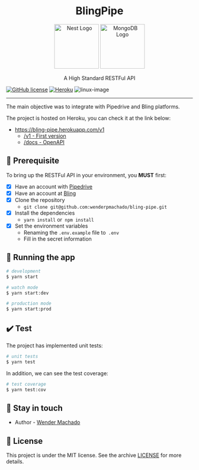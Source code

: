 <h1 align="center">BlingPipe</h1>

<p align="center">
  <a href="http://nestjs.com/" target="blank"><img src="https://nestjs.com/img/logo-small.svg" width="120" alt="Nest Logo" /></a>
  <a href="https://www.mongodb.com/" target="blank"><img src="https://bognarjunior.files.wordpress.com/2015/05/thumb.png?w=120" width="120" alt="MongoDB Logo" /></a>
</p>

<p align="center">A High Standard RESTFul API</p>

[![GitHub license](https://img.shields.io/github/license/Naereen/StrapDown.js.svg)](LICENSE.md)
[![Heroku](https://heroku-badge.herokuapp.com/?app=heroku-badge)](https://bling-pipe.herokuapp.com/v1)
![linux-image](https://img.shields.io/travis/nestjs/nest/master.svg?label=linux)

<hr>

The main objective was to integrate with Pipedrive and Bling platforms.

The project is hosted on Heroku, you can check it at the link below:

- https://bling-pipe.herokuapp.com/v1
  - [/v1 - First version](https://bling-pipe.herokuapp.com/v1/)
  - [/docs - OpenAPI](https://bling-pipe.herokuapp.com/docs/)

## :wrench: Prerequisite

To bring up the RESTFul API in your environment, you **MUST** first:

* [x] Have an account with [Pipedrive](https://www.pipedrive.com/)
* [x] Have an account at [Bling](https://bling.com.br/)
* [x] Clone the repository
   - `git clone git@github.com:wenderpmachado/bling-pipe.git`
* [x] Install the dependencies
   - `yarn install` or` npm install`
* [x] Set the environment variables
   - Renaming the `.env.example` file to` .env`
   - Fill in the secret information

## :rocket: Running the app

```bash
# development
$ yarn start

# watch mode
$ yarn start:dev

# production mode
$ yarn start:prod
```

## :heavy_check_mark: Test

The project has implemented unit tests:

```bash
# unit tests
$ yarn test
```

In addition, we can see the test coverage:

```bash
# test coverage
$ yarn test:cov
```

## :wave: Stay in touch

- Author - [Wender Machado](https://www.linkedin.com/in/wenderpmachado)

## :memo: License

This project is under the MIT license. See the archive [LICENSE](LICENSE.md) for more details.
